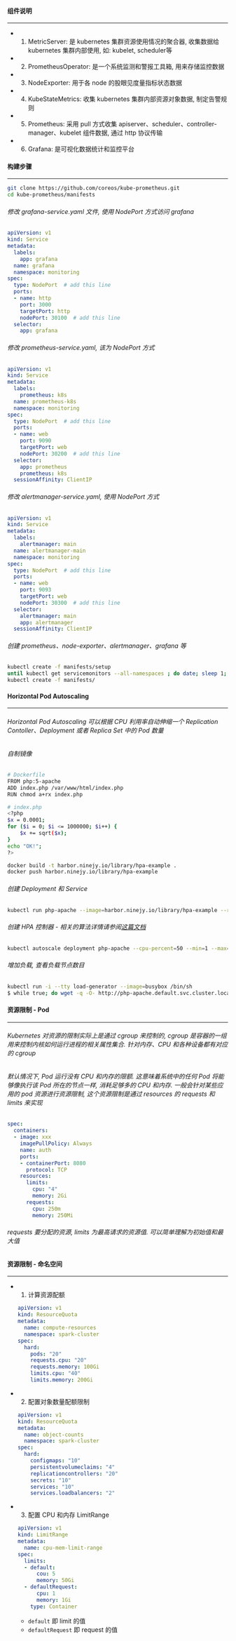 #### 组件说明

---

- 1. MetricServer: 是 kubernetes 集群资源使用情况的聚合器, 收集数据给 kubernetes 集群内部使用, 如: kubelet, scheduler等
- 2. PrometheusOperator: 是一个系统监测和警报工具箱, 用来存储监控数据
- 3. NodeExporter: 用于各 node 的股眼见度量指标状态数据
- 4. KubeStateMetrics: 收集 kubernetes 集群内部资源对象数据, 制定告警规则
- 5. Prometheus: 采用 pull 方式收集 apiserver、scheduler、controller-manager、kubelet 组件数据, 通过 http 协议传输
- 6. Grafana: 是可视化数据统计和监控平台

#### 构建步骤

---

```bash
git clone https://github.com/coreos/kube-prometheus.git
cd kube-prometheus/manifests
```

###### 修改 grafana-service.yaml 文件, 使用 NodePort 方式访问 grafana

```yaml
apiVersion: v1
kind: Service
metadata:
  labels:
    app: grafana
  name: grafana
  namespace: monitoring
spec:
  type: NodePort  # add this line
  ports:
  - name: http
    port: 3000
    targetPort: http
    nodePort: 30100  # add this line
  selector:
    app: grafana
```

###### 修改 prometheus-service.yaml, 该为 NodePort 方式

```yaml
apiVersion: v1
kind: Service
metadata:
  labels:
    prometheus: k8s
  name: prometheus-k8s
  namespace: monitoring
spec:
  type: NodePort  # add this line
  ports:
  - name: web
    port: 9090
    targetPort: web
    nodePort: 30200  # add this line
  selector:
    app: prometheus
    prometheus: k8s
  sessionAffinity: ClientIP
```

###### 修改 alertmanager-service.yaml, 使用 NodePort 方式

```yaml
apiVersion: v1
kind: Service
metadata:
  labels:
    alertmanager: main
  name: alertmanager-main
  namespace: monitoring
spec:
  type: NodePort  # add this line
  ports:
  - name: web
    port: 9093
    targetPort: web
    nodePort: 30300  # add this line
  selector:
    alertmanager: main
    app: alertmanager
  sessionAffinity: ClientIP
```

###### 创建 prometheus、node-exporter、alertmanager、grafana 等

```bash
kubectl create -f manifests/setup
until kubectl get servicemonitors --all-namespaces ; do date; sleep 1; echo ""; done
kubectl create -f manifests/
```

#### Horizontal Pod Autoscaling

---

###### Horizontal Pod Autoscaling 可以根据 CPU 利用率自动伸缩一个 Replication Contoller、Deployment 或者 Replica Set 中的 Pod 数量

<!-- 为了演示 Horizontal Pod Autoscaling, 我们将使用一个基于 php-apache 镜像的定制 Docker 镜像. 在[这里](https://k8smeetup.github.io/docs/user-guide/horizontal-pod-autoscaling/image/Dockerfile) 你可以查看完整的 Dockerfile 定义. 镜像包括一个 [index.php](https://k8smeetup.github.io/docs/user-guide/horizontal-pod-autoscaling/image/index.php) 页面, 其中包括了一些可以运行 CPU 密集计算任务的代码 -->

###### 自制镜像

```bash
# Dockerfile
FROM php:5-apache
ADD index.php /var/www/html/index.php
RUN chmod a+rx index.php

# index.php
<?php
$x = 0.0001;
for ($i = 0; $i <= 1000000; $i++) {
    $x += sqrt($x);
}
echo "OK!";
?>

docker build -t harbor.ninejy.io/library/hpa-example .
docker push harbor.ninejy.io/library/hpa-example
```

###### 创建 Deployment 和 Service

```bash
kubectl run php-apache --image=harbor.ninejy.io/library/hpa-example --requests=cpu=200m --expose --port=80
```

###### 创建 HPA 控制器 - 相关的算法详情请参阅[这篇文档]()

```bash
kubectl autoscale deployment php-apache --cpu-percent=50 --min=1 --max=10
```

###### 增加负载, 查看负载节点数目

```bash
kubectl run -i --tty load-generator --image=busybox /bin/sh
$ while true; do wget -q -O- http://php-apache.default.svc.cluster.local; done
```

#### 资源限制 - Pod

---

###### Kubernetes 对资源的限制实际上是通过 cgroup 来控制的, cgroup 是容器的一组用来控制内核如何运行进程的相关属性集合. 针对内存、CPU 和各种设备都有对应的 cgroup
###### 默认情况下, Pod 运行没有 CPU 和内存的限额. 这意味着系统中的任何 Pod 将能够像执行该 Pod 所在的节点一样, 消耗足够多的 CPU 和内存. 一般会针对某些应用的 pod 资源进行资源限制, 这个资源限制是通过 resources 的 requests 和 limits 来实现

```yaml
spec:
  containers:
  - image: xxx
    imagePullPolicy: Always
    name: auth
    ports:
    - containerPort: 8080
      protocol: TCP
    resources:
      limits:
        cpu: "4"
        memory: 2Gi
      requests:
        cpu: 250m
        memory: 250Mi
```

###### requests 要分配的资源, limits 为最高请求的资源值. 可以简单理解为初始值和最大值

#### 资源限制 - 命名空间

---

- 1. 计算资源配额

  ```yaml
  apiVersion: v1
  kind: ResourceQuota
  metadata:
    name: compute-resources
    namespace: spark-cluster
  spec:
    hard:
      pods: "20"
      requests.cpu: "20"
      requests.memory: 100Gi
      limits.cpu: "40"
      limits.memory: 200Gi
  ```

- 2. 配置对象数量配额限制

  ```yaml
  apiVersion: v1
  kind: ResourceQuota
  metadata:
    name: object-counts
    namespace: spark-cluster
  spec:
    hard:
      configmaps: "10"
      persistentvolumeclaims: "4"
      replicationcontrollers: "20"
      secrets: "10"
      services: "10"
      services.loadbalancers: "2"
  ```

- 3. 配置 CPU 和内存 LimitRange

  ```yaml
  apiVersion: v1
  kind: LimitRange
  metadata:
    name: cpu-mem-limit-range
  spec:
    limits:
    - default:
        cou: 5
        memory: 50Gi
    - defaultRequest:
        cpu: 1
        memory: 1Gi
      type: Container
  ```

  - `default` 即 limit 的值
  - `defaultRequest` 即 request 的值
